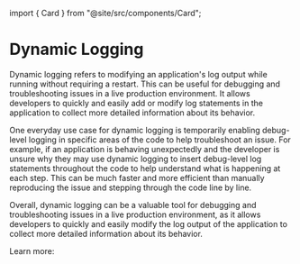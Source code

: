 import { Card } from "@site/src/components/Card";

# Dynamic Logging

Dynamic logging refers to modifying an application's log output while running without requiring a restart. This can be useful for debugging and troubleshooting issues in a live production environment. It allows developers to quickly and easily add or modify log statements in the application to collect more detailed information about its behavior.

One everyday use case for dynamic logging is temporarily enabling debug-level logging in specific areas of the code to help troubleshoot an issue. For example, if an application is behaving unexpectedly and the developer is unsure why they may use dynamic logging to insert debug-level log statements throughout the code to help understand what is happening at each step. This can be much faster and more efficient than manually reproducing the issue and stepping through the code line by line.

Overall, dynamic logging can be a valuable tool for debugging and troubleshooting issues in a live production environment, as it allows developers to quickly and easily modify the log output of the application to collect more detailed information about its behavior.

Learn more:


<div className="w-full cols-1">


<Card title="Logpoints" target="../sidekick-actions/logpoint" isNewWindow={false}>

</Card>

</div>